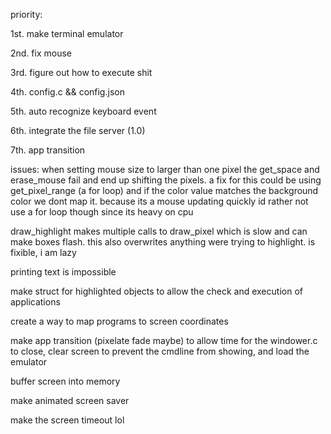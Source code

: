 priority:

1st. make terminal emulator

2nd. fix mouse

3rd. figure out how to execute shit

4th. config.c && config.json

5th. auto recognize keyboard event

6th. integrate the file server (1.0)

7th. app transition



issues:
when setting mouse size to larger than one pixel the get_space and erase_mouse fail and end up shifting the pixels. a fix for this could be using get_pixel_range (a for loop) and if the color value matches the background color we dont map it. 
because its a mouse updating quickly id rather not use a for loop though since its heavy on cpu

draw_highlight makes multiple calls to draw_pixel which is slow and can make boxes flash. this also overwrites anything were trying to highlight. is fixible, i am lazy

printing text is impossible

make struct for highlighted objects to allow the check and execution of applications

create a way to map programs to screen coordinates

make app transition (pixelate fade maybe) to allow time for the windower.c to close, clear screen to prevent the cmdline from showing, and load the emulator

buffer screen into memory

make animated screen saver

make the screen timeout lol


